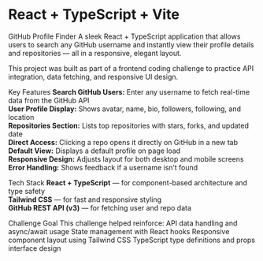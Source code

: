 # React + TypeScript + Vite


 GitHub Profile Finder
A sleek React + TypeScript application that allows users to search any GitHub username and instantly view their profile details and repositories — all in a responsive, elegant layout.

This project was built as part of a frontend coding challenge to practice API integration, data fetching, and responsive UI design.


 Key Features
 **Search GitHub Users:** Enter any username to fetch real-time data from the GitHub API  
 **User Profile Display:** Shows avatar, name, bio, followers, following, and location  
 **Repositories Section:** Lists top repositories with stars, forks, and updated date  
 **Direct Access:** Clicking a repo opens it directly on GitHub in a new tab  
 **Default View:** Displays a default profile on page load  
 **Responsive Design:** Adjusts layout for both desktop and mobile screens  
 **Error Handling:** Shows feedback if a username isn’t found  



 Tech Stack
 **React + TypeScript** — for component-based architecture and type safety  
 **Tailwind CSS** — for fast and responsive styling  
 **GitHub REST API (v3)** — for fetching user and repo data  



Challenge Goal
This challenge helped reinforce:
API data handling and async/await usage
State management with React hooks
Responsive component layout using Tailwind CSS
TypeScript type definitions and props interface design